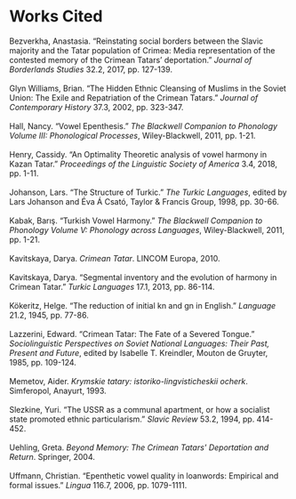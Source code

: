 # Works Cited

Bezverkha, Anastasia. “Reinstating social borders between the Slavic majority and the Tatar population of Crimea: Media representation of the contested memory of the Crimean Tatars’ deportation.” <i>Journal of Borderlands Studies</i> 32.2, 2017, pp. 127-139. <br></br>
Glyn Williams, Brian. “The Hidden Ethnic Cleansing of Muslims in the Soviet Union: The Exile and Repatriation of the Crimean Tatars.” <i>Journal of Contemporary History</i> 37.3, 2002, pp. 323-347. <br></br>
Hall, Nancy. “Vowel Epenthesis.” <i>The Blackwell Companion to Phonology Volume III: Phonological Processes</i>, Wiley-Blackwell, 2011, pp. 1-21. <br></br>
Henry, Cassidy. “An Optimality Theoretic analysis of vowel harmony in Kazan Tatar.” <i>Proceedings of the Linguistic Society of America</i> 3.4, 2018, pp. 1-11. <br></br>
Johanson, Lars. “The Structure of Turkic.” <i>The Turkic Languages</i>, edited by Lars Johanson and Éva Á Csató, Taylor & Francis Group, 1998, pp. 30-66. <br></br>
Kabak, Barış. “Turkish Vowel Harmony.” <i>The Blackwell Companion to Phonology Volume V: Phonology across Languages</i>, Wiley-Blackwell, 2011, pp. 1-21. <br></br>
Kavitskaya, Darya. <i>Crimean Tatar</i>. LINCOM Europa, 2010. <br></br>
Kavitskaya, Darya. “Segmental inventory and the evolution of harmony in Crimean Tatar.” <i>Turkic Languages</i> 17.1, 2013, pp. 86-114. <br></br>
Kökeritz, Helge. “The reduction of initial kn and gn in English.” <i>Language</i> 21.2, 1945, pp. 77-86. <br></br>
Lazzerini, Edward. “Crimean Tatar: The Fate of a Severed Tongue.” <i>Sociolinguistic Perspectives on Soviet National Languages: Their Past, Present and Future</i>, edited by Isabelle T. Kreindler, Mouton de Gruyter, 1985, pp. 109-124. <br></br>
Memetov, Aider. <i>Krymskie tatary: istoriko-lingvisticheskii ocherk</i>. Simferopol, Anayurt, 1993. <br></br> 
Slezkine, Yuri. “The USSR as a communal apartment, or how a socialist state promoted ethnic particularism.” <i>Slavic Review</i> 53.2, 1994, pp. 414-452. <br></br>
Uehling, Greta. <i>Beyond Memory: The Crimean Tatars' Deportation and Return</i>. Springer, 2004. <br></br>
Uffmann, Christian. “Epenthetic vowel quality in loanwords: Empirical and formal issues.” <i>Lingua</i> 116.7, 2006, pp. 1079-1111.
